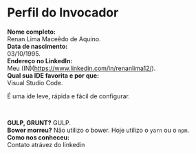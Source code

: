 Perfil do Invocador
========================

**Nome completo:**   
 Renan Lima Maceêdo de Aquino.<br />
**Data de nascimento:**  
 03/10/1995.<br />
**Endereço no LinkedIn:**   
 Meu (IN)(https://www.linkedin.com/in/renanlima12/).<br />
**Qual sua IDE favorita e por que:**   
 Visual Studio Code.<br />
 <p>É uma ide leve, rápida e fácil de configurar.</p><br />

**GULP, GRUNT?**
  GULP. <br />
**Bower morreu?** 
 Não utilizo o bower. Hoje utilizo o `yarn` ou o `npm`.<br />
**Como nos conheceu:**   
 Contato atrávez do linkedin 
